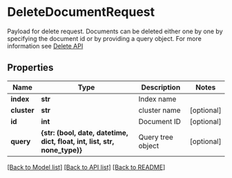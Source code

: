 # DeleteDocumentRequest

Payload for delete request. Documents can be deleted either one by one by specifying the document id or by providing a query object. For more information see  [Delete API](https://manual.manticoresearch.com/Deleting_documents) 
## Properties
Name | Type | Description | Notes
------------ | ------------- | ------------- | -------------
**index** | **str** | Index name | 
**cluster** | **str** | cluster name | [optional] 
**id** | **int** | Document ID | [optional] 
**query** | **{str: (bool, date, datetime, dict, float, int, list, str, none_type)}** | Query tree object | [optional] 

[[Back to Model list]](../README.md#documentation-for-models) [[Back to API list]](../README.md#documentation-for-api-endpoints) [[Back to README]](../README.md)



